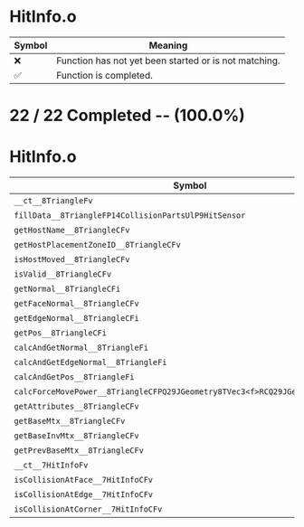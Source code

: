 # HitInfo.o
| Symbol | Meaning 
| ------------- | ------------- 
| :x: | Function has not yet been started or is not matching. 
| :white_check_mark: | Function is completed. 


# 22 / 22 Completed -- (100.0%)
# HitInfo.o
| Symbol | Decompiled? |
| ------------- | ------------- |
| `__ct__8TriangleFv` | :white_check_mark: |
| `fillData__8TriangleFP14CollisionPartsUlP9HitSensor` | :white_check_mark: |
| `getHostName__8TriangleCFv` | :white_check_mark: |
| `getHostPlacementZoneID__8TriangleCFv` | :white_check_mark: |
| `isHostMoved__8TriangleCFv` | :white_check_mark: |
| `isValid__8TriangleCFv` | :white_check_mark: |
| `getNormal__8TriangleCFi` | :white_check_mark: |
| `getFaceNormal__8TriangleCFv` | :white_check_mark: |
| `getEdgeNormal__8TriangleCFi` | :white_check_mark: |
| `getPos__8TriangleCFi` | :white_check_mark: |
| `calcAndGetNormal__8TriangleFi` | :white_check_mark: |
| `calcAndGetEdgeNormal__8TriangleFi` | :white_check_mark: |
| `calcAndGetPos__8TriangleFi` | :white_check_mark: |
| `calcForceMovePower__8TriangleCFPQ29JGeometry8TVec3<f>RCQ29JGeometry8TVec3<f>` | :white_check_mark: |
| `getAttributes__8TriangleCFv` | :white_check_mark: |
| `getBaseMtx__8TriangleCFv` | :white_check_mark: |
| `getBaseInvMtx__8TriangleCFv` | :white_check_mark: |
| `getPrevBaseMtx__8TriangleCFv` | :white_check_mark: |
| `__ct__7HitInfoFv` | :white_check_mark: |
| `isCollisionAtFace__7HitInfoCFv` | :white_check_mark: |
| `isCollisionAtEdge__7HitInfoCFv` | :white_check_mark: |
| `isCollisionAtCorner__7HitInfoCFv` | :white_check_mark: |

